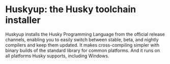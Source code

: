 # Huskyup: the Husky toolchain installer

Huskyup installs the Husky Programming Language from the official release channels, enabling you to easily switch between stable, beta, and nightly compilers and keep them updated. It makes cross-compiling simpler with binary builds of the standard library for common platforms. And it runs on all platforms Husky supports, including Windows.
